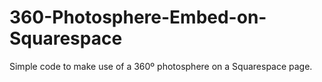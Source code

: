 # 360-Photosphere-Embed-on-Squarespace
Simple code to make use of a 360º photosphere on a Squarespace page.
